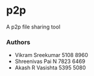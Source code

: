 # __p2p__
A p2p file sharing tool

### __Authors__
* Vikram Sreekumar 5108 8960
* Shreenivas Pai N 7823 6469
* Akash R Vasishta 5395 5080